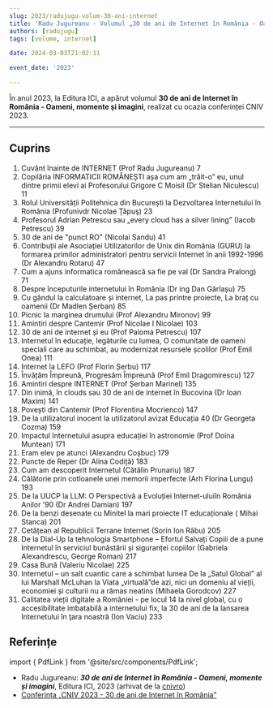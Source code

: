 ```yaml
---
slug: 2023/radujugu-volum-30-ani-internet
title: 'Radu Jugureanu - Volumul „30 de ani de Internet în România - Oameni, momente și imagini” de la CNIV 2023'
authors: [radujugu]
tags: [volume, internet]

date: 2024-03-03T21:02:11

event_date: '2023'

---
```


În anul 2023, la Editura ICI, a apărut volumul **30 de ani de Internet în România - Oameni, momente și imagini**, realizat cu ocazia conferinței CNIV 2023.

<!-- truncate -->

---

## Cuprins

1. Cuvânt înainte de INTERNET (Prof Radu Jugureanu)  7
2. Copilăria INFORMATICII ROMÂNEȘTI așa cum am „trăit-o” eu,
unul dintre primii elevi ai Profesorului Grigore C Moisil (Dr Stelian Niculescu)  11
3. Rolul Universității Politehnica din București la Dezvoltarea Internetului în România (Profunivdr Nicolae Ţǎpuş)  23
4. Profesorul Adrian Petrescu sau „every cloud has a silver lining” (Iacob Petrescu)  39
5. 30 de ani de "punct RO" (Nicolai Sandu)  41
6. Contribuții ale Asociației Utilizatorilor de Unix din România (GURU) la formarea primilor administratori pentru servicii Internet în anii 1992-1996 (Dr Alexandru Rotaru)  47
7. Cum a ajuns informatica românească sa fie pe val (Dr Sandra Pralong)  71
8. Despre începuturile internetului în România (Dr ing Dan Gârlașu)  75
9. Cu gândul la calculatoare și internet, La pas printre proiecte, La braț cu oamenii (Dr Madlen Șerban)   85
10. Picnic la marginea drumului (Prof Alexandru Mironov)  99
11. Amintiri despre Cantemir (Prof Nicolae I Nicolae)  103
12. 30 de ani de internet și eu (Prof Paloma Petrescu)  107
13. Internetul în educație, legăturile cu lumea, O comunitate de oameni speciali care au schimbat, au modernizat resursele școlilor (Prof Emil Onea)  111
14. Internet la LEFO (Prof Florin Șerbu)  117
15. Învățăm Împreună, Progresăm Împreună (Prof Emil Dragomirescu)  127
16. Amintiri despre INTERNET (Prof Șerban Marinel)  135
17. Din inimă, în clouds sau 30 de ani de internet în Bucovina (Dr Ioan Maxim)  141
18. Povești din Cantemir (Prof Florentina Mocrienco)  147
19. De la utilizatorul inocent la utilizatorul avizat Educația 40 (Dr Georgeta Cozma)  159
20. Impactul Internetului asupra educației în astronomie (Prof Doina Muntean)  171
21. Eram elev pe atunci (Alexandru Coșbuc)  179
22. Puncte de Reper (Dr Alina Codiță)  183
23. Cum am descoperit Internetul (Cătălin Prunariu)  187
24. Călătorie prin cotloanele unei memorii imperfecte (Arh Florina Lungu)  193
25. De la UUCP la LLM: O Perspectivă a Evoluției Internet-uluiîn România Anilor ’90 (Dr Andrei Damian)  197
26. De la benzi desenate cu Minitel la mari proiecte IT educaționale ( Mihai Stanca)  201
27. Cetățean al Republicii Terrane Internet (Sorin Ion Râbu)  205
28. De la Dial-Up la tehnologia Smartphone – Efortul Salvați Copiii de a pune Internetul în serviciul bunăstării și siguranței copiilor (Gabriela Alexandrescu, George Roman)  217
29. Casa Bună (Valeriu Nicolae)  225
30. Internetul – un salt cuantic care a schimbat lumea De la „Satul Global” al lui Marshall McLuhan la Viata „virtuală”de azi, nici un domeniu al vieții, economiei și culturii nu a rămas neatins (Mihaela Gorodcov)  227
31. Calitatea vieții digitale a României - pe locul 14 la nivel global, cu o accesibilitate imbatabilă a internetului fix, la 30 de ani de la lansarea Internetului în ţara noastră (Ion Vaciu)  233

## Referințe

import { PdfLink } from '@site/src/components/PdfLink';

- Radu Jugureanu: _**30 de ani de Internet în România - Oameni, momente și imagini**_, Editura ICI, 2023 (arhivat de la [cnivro](https://cniv.ro/documents/26/CNIV_Volum_Aniversar_2023_-_Versiune_Online_DPxioQg.pdf)) <PdfLink href="https://github.com/cronica-it/arhiva/releases/download/2023/radujugu-cniv-volum-aniversar-2023-versiune-online.pdf"/>
- [Conferința „CNIV 2023 - 30 de ani de Internet în România”](/evenimente/2023/conferinta-cniv-30-ani-internet)
